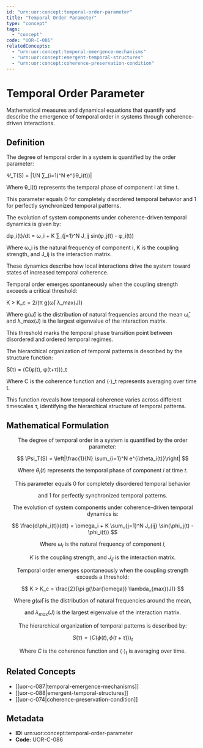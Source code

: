 ```yaml
---
id: "urn:uor:concept:temporal-order-parameter"
title: "Temporal Order Parameter"
type: "concept"
tags:
  - "concept"
code: "UOR-C-086"
relatedConcepts:
  - "urn:uor:concept:temporal-emergence-mechanisms"
  - "urn:uor:concept:emergent-temporal-structures"
  - "urn:uor:concept:coherence-preservation-condition"
---
```


# Temporal Order Parameter

Mathematical measures and dynamical equations that quantify and describe the emergence of temporal order in systems through coherence-driven interactions.

## Definition

The degree of temporal order in a system is quantified by the order parameter:

Ψ_T(S) = |1/N ∑_(i=1)^N e^(iθ_i(t))|

Where θ_i(t) represents the temporal phase of component i at time t.

This parameter equals 0 for completely disordered temporal behavior and 1 for perfectly synchronized temporal patterns.

The evolution of system components under coherence-driven temporal dynamics is given by:

dφ_i(t)/dt = ω_i + K ∑_(j=1)^N J_ij sin(φ_j(t) - φ_i(t))

Where ω_i is the natural frequency of component i, K is the coupling strength, and J_ij is the interaction matrix.

These dynamics describe how local interactions drive the system toward states of increased temporal coherence.

Temporal order emerges spontaneously when the coupling strength exceeds a critical threshold:

K > K_c = 2/(π g(ω̄) λ_max(J))

Where g(ω̄) is the distribution of natural frequencies around the mean ω̄, and λ_max(J) is the largest eigenvalue of the interaction matrix.

This threshold marks the temporal phase transition point between disordered and ordered temporal regimes.

The hierarchical organization of temporal patterns is described by the structure function:

S(τ) = ⟨C(φ(t), φ(t+τ))⟩_t

Where C is the coherence function and ⟨·⟩_t represents averaging over time t.

This function reveals how temporal coherence varies across different timescales τ, identifying the hierarchical structure of temporal patterns.

## Mathematical Formulation

$$
\text{The degree of temporal order in a system is quantified by the order parameter:}
$$

$$
\Psi_T(S) = \left|\frac{1}{N} \sum_{i=1}^N e^{i\theta_i(t)}\right|
$$

$$
\text{Where } \theta_i(t) \text{ represents the temporal phase of component } i \text{ at time } t\text{.}
$$

$$
\text{This parameter equals 0 for completely disordered temporal behavior}
$$

$$
\text{and 1 for perfectly synchronized temporal patterns.}
$$

$$
\text{The evolution of system components under coherence-driven temporal dynamics is:}
$$

$$
\frac{d\phi_i(t)}{dt} = \omega_i + K \sum_{j=1}^N J_{ij} \sin(\phi_j(t) - \phi_i(t))
$$

$$
\text{Where } \omega_i \text{ is the natural frequency of component } i\text{,}
$$

$$
K \text{ is the coupling strength, and } J_{ij} \text{ is the interaction matrix.}
$$

$$
\text{Temporal order emerges spontaneously when the coupling strength exceeds a threshold:}
$$

$$
K > K_c = \frac{2}{\pi g(\bar{\omega}) \lambda_{max}(J)}
$$

$$
\text{Where } g(\bar{\omega}) \text{ is the distribution of natural frequencies around the mean,}
$$

$$
\text{and } \lambda_{max}(J) \text{ is the largest eigenvalue of the interaction matrix.}
$$

$$
\text{The hierarchical organization of temporal patterns is described by:}
$$

$$
S(\tau) = \langle C(\phi(t), \phi(t+\tau)) \rangle_t
$$

$$
\text{Where } C \text{ is the coherence function and } \langle \cdot \rangle_t \text{ is averaging over time.}
$$

## Related Concepts

- [[uor-c-087|temporal-emergence-mechanisms]]
- [[uor-c-088|emergent-temporal-structures]]
- [[uor-c-074|coherence-preservation-condition]]

## Metadata

- **ID:** urn:uor:concept:temporal-order-parameter
- **Code:** UOR-C-086
